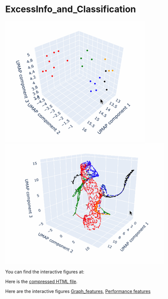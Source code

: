 # ExcessInfo_and_Classification
![Graph classification](https://github.com/asawari17/Excess_info_and_calculation/blob/main/grap_umap.gif)
![Performance classification](https://github.com/asawari17/Excess_info_and_calculation/blob/main/perforance_umap.gif)

You can find the interactive figures at: 

Here is the <a href="https://github.com/asawari17/Excess_info_and_calculation/blob/main/graph_features_umap.html.gz" target="_blank">compressed HTML file</a>.


Here are the interactive figures [Graph_features](https://github.com/asawari17/Excess_info_and_calculation/blob/main/graph_features_umap.html.gz), [Performance features](https://github.com/asawari17/Excess_info_and_calculation/blob/main/performance_umap.html.gz)

